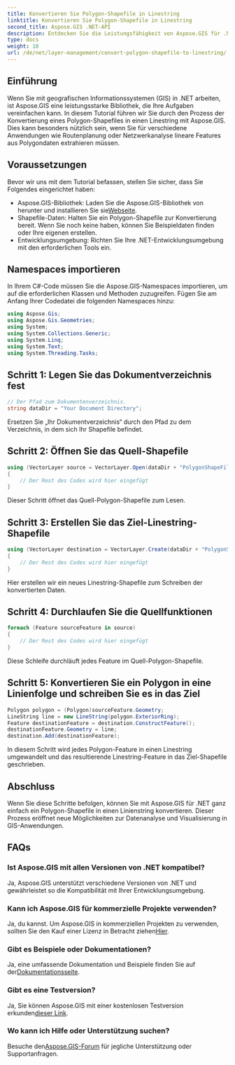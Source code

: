 ```yaml
---
title: Konvertieren Sie Polygon-Shapefile in Linestring
linktitle: Konvertieren Sie Polygon-Shapefile in Linestring
second_title: Aspose.GIS .NET-API
description: Entdecken Sie die Leistungsfähigkeit von Aspose.GIS für .NET und konvertieren Sie Polygon-Shapefiles mühelos in Linienfolgen. Steigern Sie noch heute Ihre GIS-Entwicklung!
type: docs
weight: 18
url: /de/net/layer-management/convert-polygon-shapefile-to-linestring/
---
```

## Einführung
Wenn Sie mit geografischen Informationssystemen (GIS) in .NET arbeiten, ist Aspose.GIS eine leistungsstarke Bibliothek, die Ihre Aufgaben vereinfachen kann. In diesem Tutorial führen wir Sie durch den Prozess der Konvertierung eines Polygon-Shapefiles in einen Linestring mit Aspose.GIS. Dies kann besonders nützlich sein, wenn Sie für verschiedene Anwendungen wie Routenplanung oder Netzwerkanalyse lineare Features aus Polygondaten extrahieren müssen.
## Voraussetzungen
Bevor wir uns mit dem Tutorial befassen, stellen Sie sicher, dass Sie Folgendes eingerichtet haben:
-  Aspose.GIS-Bibliothek: Laden Sie die Aspose.GIS-Bibliothek von herunter und installieren Sie sie[Webseite](https://releases.aspose.com/gis/net/).
- Shapefile-Daten: Halten Sie ein Polygon-Shapefile zur Konvertierung bereit. Wenn Sie noch keine haben, können Sie Beispieldaten finden oder Ihre eigenen erstellen.
- Entwicklungsumgebung: Richten Sie Ihre .NET-Entwicklungsumgebung mit den erforderlichen Tools ein.
## Namespaces importieren
In Ihrem C#-Code müssen Sie die Aspose.GIS-Namespaces importieren, um auf die erforderlichen Klassen und Methoden zuzugreifen. Fügen Sie am Anfang Ihrer Codedatei die folgenden Namespaces hinzu:
```csharp
using Aspose.Gis;
using Aspose.Gis.Geometries;
using System;
using System.Collections.Generic;
using System.Linq;
using System.Text;
using System.Threading.Tasks;
```
## Schritt 1: Legen Sie das Dokumentverzeichnis fest
```csharp
// Der Pfad zum Dokumentenverzeichnis.
string dataDir = "Your Document Directory";
```
Ersetzen Sie „Ihr Dokumentverzeichnis“ durch den Pfad zu dem Verzeichnis, in dem sich Ihr Shapefile befindet.
## Schritt 2: Öffnen Sie das Quell-Shapefile
```csharp
using (VectorLayer source = VectorLayer.Open(dataDir + "PolygonShapeFile.shp", Drivers.Shapefile))
{
    // Der Rest des Codes wird hier eingefügt
}
```
Dieser Schritt öffnet das Quell-Polygon-Shapefile zum Lesen.
## Schritt 3: Erstellen Sie das Ziel-Linestring-Shapefile
```csharp
using (VectorLayer destination = VectorLayer.Create(dataDir + "PolygonShapeFileToLineShapeFile_out.shp", Drivers.Shapefile))
{
    // Der Rest des Codes wird hier eingefügt
}
```
Hier erstellen wir ein neues Linestring-Shapefile zum Schreiben der konvertierten Daten.
## Schritt 4: Durchlaufen Sie die Quellfunktionen
```csharp
foreach (Feature sourceFeature in source)
{
    // Der Rest des Codes wird hier eingefügt
}
```
Diese Schleife durchläuft jedes Feature im Quell-Polygon-Shapefile.
## Schritt 5: Konvertieren Sie ein Polygon in eine Linienfolge und schreiben Sie es in das Ziel
```csharp
Polygon polygon = (Polygon)sourceFeature.Geometry;
LineString line = new LineString(polygon.ExteriorRing);
Feature destinationFeature = destination.ConstructFeature();
destinationFeature.Geometry = line;
destination.Add(destinationFeature);
```
In diesem Schritt wird jedes Polygon-Feature in einen Linestring umgewandelt und das resultierende Linestring-Feature in das Ziel-Shapefile geschrieben.
## Abschluss
Wenn Sie diese Schritte befolgen, können Sie mit Aspose.GIS für .NET ganz einfach ein Polygon-Shapefile in einen Linienstring konvertieren. Dieser Prozess eröffnet neue Möglichkeiten zur Datenanalyse und Visualisierung in GIS-Anwendungen.

## FAQs
### Ist Aspose.GIS mit allen Versionen von .NET kompatibel?
Ja, Aspose.GIS unterstützt verschiedene Versionen von .NET und gewährleistet so die Kompatibilität mit Ihrer Entwicklungsumgebung.
### Kann ich Aspose.GIS für kommerzielle Projekte verwenden?
 Ja, du kannst. Um Aspose.GIS in kommerziellen Projekten zu verwenden, sollten Sie den Kauf einer Lizenz in Betracht ziehen[Hier](https://purchase.aspose.com/buy).
### Gibt es Beispiele oder Dokumentationen?
 Ja, eine umfassende Dokumentation und Beispiele finden Sie auf der[Dokumentationsseite](https://reference.aspose.com/gis/net/).
### Gibt es eine Testversion?
 Ja, Sie können Aspose.GIS mit einer kostenlosen Testversion erkunden[dieser Link](https://releases.aspose.com/).
### Wo kann ich Hilfe oder Unterstützung suchen?
 Besuche den[Aspose.GIS-Forum](https://forum.aspose.com/c/gis/33) für jegliche Unterstützung oder Supportanfragen.